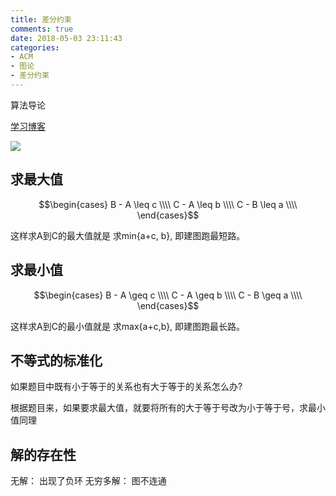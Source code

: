```yaml
---
title: 差分约束
comments: true
date: 2018-05-03 23:11:43
categories:
- ACM
- 图论
- 差分约束
---
```


算法导论

[学习博客](http://www.cppblog.com/menjitianya/archive/2015/11/19/212292.html)


![](http://ozrmo3j0k.bkt.clouddn.com/cfys_010.png)

## 求最大值

$$\begin{cases}
    B - A \leq c \\\\
    C - A \leq b \\\\
    C - B \leq a \\\\
    \end{cases}$$

这样求A到C的最大值就是 求min{a+c, b},  即建图跑最短路。

## 求最小值

$$\begin{cases}
    B - A \geq c \\\\
    C - A \geq b \\\\
    C - B \geq a \\\\
    \end{cases}$$

这样求A到C的最小值就是 求max{a+c,b}, 即建图跑最长路。

## 不等式的标准化

如果题目中既有小于等于的关系也有大于等于的关系怎么办?

根据题目来，如果要求最大值，就要将所有的大于等于号改为小于等于号，求最小值同理

## 解的存在性

无解： 出现了负环
无穷多解： 图不连通

